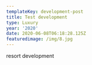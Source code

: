 ```yaml
---
templateKey: development-post
title: Test development
type: Luxury
year: '2020'
date: 2020-06-08T06:18:28.125Z
featuredimage: /img/8.jpg
---
```

resort development
